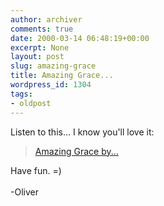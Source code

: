```yaml
---
author: archiver
comments: true
date: 2000-03-14 06:48:19+00:00
excerpt: None
layout: post
slug: amazing-grace
title: Amazing Grace...
wordpress_id: 1304
tags:
- oldpost
---
```


Listen to this... I know you'll love it:


> <a href="http://www.oliverweb.com/stuff/amazinggrace.mp3">Amazing Grace by...</a>


Have fun. =)<br /><br />-Oliver